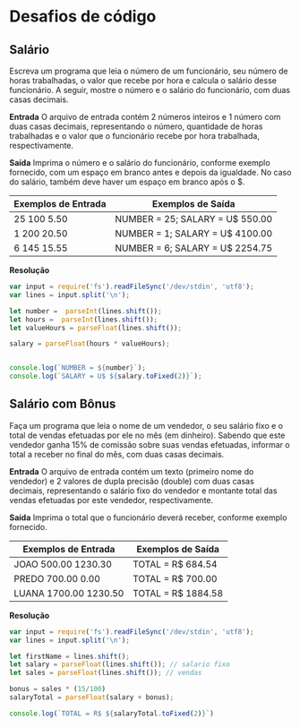 # Desafios de código

## Salário
Escreva um programa que leia o número de um funcionário, seu número de horas trabalhadas, o valor que recebe por hora e calcula o salário desse funcionário. A seguir, mostre o número e o salário do funcionário, com duas casas decimais.

**Entrada**
O arquivo de entrada contém 2 números inteiros e 1 número com duas casas decimais, representando o número, quantidade de horas trabalhadas e o valor que o funcionário recebe por hora trabalhada, respectivamente.

**Saída**
Imprima o número e o salário do funcionário, conforme exemplo fornecido, com um espaço em branco antes e depois da igualdade. No caso do salário, também deve haver um espaço em branco após o $.

| **Exemplos de Entrada** |     **Exemplos de Saída**     |
|-------------------------|-------------------------------|
| 25 100 5.50             |NUMBER = 25; SALARY = U$ 550.00|
| 1 200 20.50             |NUMBER = 1; SALARY = U$ 4100.00|
| 6 145 15.55             |NUMBER = 6; SALARY = U$ 2254.75|

**Resolução**

``` JavaScript
var input = require('fs').readFileSync('/dev/stdin', 'utf8');
var lines = input.split('\n');

let number =  parseInt(lines.shift());
let hours =  parseInt(lines.shift());
let valueHours = parseFloat(lines.shift());

salary = parseFloat(hours * valueHours);


console.log(`NUMBER = ${number}`);
console.log(`SALARY = U$ ${salary.toFixed(2)}`);
```

## Salário com Bônus
Faça um programa que leia o nome de um vendedor, o seu salário fixo e o total de vendas efetuadas por ele no mês (em dinheiro). Sabendo que este vendedor ganha 15% de comissão sobre suas vendas efetuadas, informar o total a receber no final do mês, com duas casas decimais.

**Entrada**
O arquivo de entrada contém um texto (primeiro nome do vendedor) e 2 valores de dupla precisão (double) com duas casas decimais, representando o salário fixo do vendedor e montante total das vendas efetuadas por este vendedor, respectivamente.

**Saída**
Imprima o total que o funcionário deverá receber, conforme exemplo fornecido.

| **Exemplos de Entrada** |**Exemplos de Saída**|
|-------------------------|---------------------|
| JOAO 500.00 1230.30     |  TOTAL = R$ 684.54  |
| PREDO 700.00 0.00       |  TOTAL = R$ 700.00  |
| LUANA 1700.00 1230.50   |  TOTAL = R$ 1884.58 |

**Resolução**

``` JavaScript
var input = require('fs').readFileSync('/dev/stdin', 'utf8');
var lines = input.split('\n');

let firstName = lines.shift();
let salary = parseFloat(lines.shift()); // salario fixo
let sales = parseFloat(lines.shift()); // vendas

bonus = sales * (15/100)
salaryTotal = parseFloat(salary + bonus);

console.log(`TOTAL = R$ ${salaryTotal.toFixed(2)}`)
```
